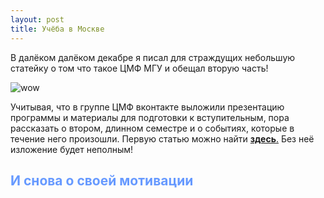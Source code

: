 ```yaml
---
layout: post
title: Учёба в Москве
---
```


В далёком далёком декабре я писал для страждущих небольшую статейку о том что такое ЦМФ МГУ и обещал вторую часть!

![wow](https://github.com/FUlyankin/FUlyankin.github.io/blob/master/images/1-13.jpg?raw=true)

Учитывая, что в группе ЦМФ вконтакте выложили презентацию программы и материалы для подготовки к вступительным, пора рассказать о втором, длинном семестре и о событиях, которые в течение него произошли. Первую статью можно найти [**здесь**.](https://fulyankin.github.io/cmf_part1/) Без неё изложение будет неполным!


## <span style="color: rgb(102,153,255); /* RGB */"> И снова о своей мотивации </span>

